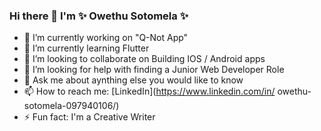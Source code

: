### Hi there 👋  I'm  ✨ Owethu Sotomela ✨


 * 🔭 I’m currently working on "Q-Not App"
 * 🌱 I’m currently learning Flutter
 * 👯 I’m looking to collaborate on Building IOS / Android apps
 * 🤔 I’m looking for help with finding a Junior Web Developer Role
 * 💬 Ask me about aynthing else you would like to know
 * 📫 How to reach me: [LinkedIn](https://www.linkedin.com/in/ owethu-sotomela-097940106/)
 * ⚡ Fun fact: I'm a Creative Writer

